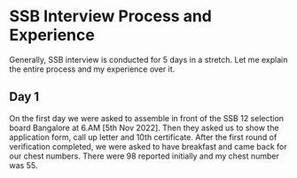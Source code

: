 # SSB Interview Process and Experience

Generally, SSB interview is conducted for 5 days in a stretch. Let me explain the entire process and my experience over it.

## Day 1
On the first day we were asked to assemble in front of the SSB 12 selection board Bangalore at 6.AM [5th Nov 2022]. Then they asked us to show the application form, call up letter and 10th certificate. After the first round of verification completed, we were asked to have breakfast and came back for our chest numbers. There were 98 reported initially and my chest number was 55.
